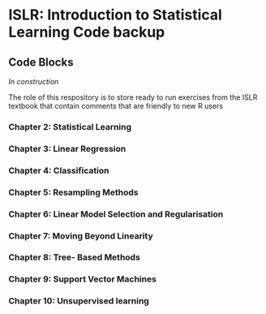 # ISLR: Introduction to Statistical Learning Code backup

## <b> Code Blocks </b>
*In construction*


The role of this respository is to store ready to run exercises from the ISLR textbook 
that contain comments that are friendly to new R users

### Chapter 2: Statistical Learning

### Chapter 3: Linear Regression 

### Chapter 4: Classification

### Chapter 5: Resampling Methods

### Chapter 6: Linear Model Selection and Regularisation

### Chapter 7: Moving Beyond Linearity

### Chapter 8: Tree- Based Methods

### Chapter 9: Support Vector Machines

### Chapter 10: Unsupervised learning

